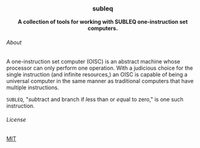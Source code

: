 <h3 align="center">subleq</h3>

<p align="center">
    <b>A collection of tools for working with SUBLEQ one-instruction set computers.</b>
</p>

###### About

A one-instruction set computer (OISC) is an abstract machine whose processor can only perform one operation. With a judicious choice for the single instruction (and infinite resources,) an OISC is capable of being a universal computer in the same manner as traditional computers that have multiple instructions.

`SUBLEQ`, "*sub*tract and branch if *l*ess than or *eq*ual to zero," is one such instruction.

###### License

[MIT](https://choosealicense.com/licenses/mit/)
